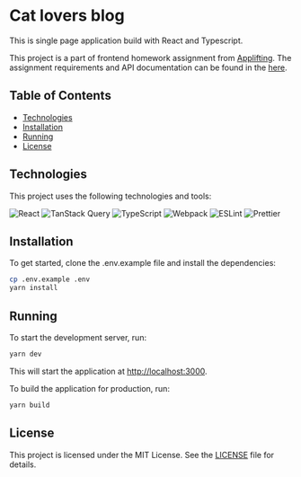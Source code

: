 # Cat lovers blog

This is single page application build with React and Typescript.

This project is a part of frontend homework assignment from [Applifting](https://www.applifting.io/).
The assignment requirements and API documentation can be found in the [here](https://github.com/Applifting/fullstack-exercise).

## Table of Contents

- [Technologies](#technologies)
- [Installation](#installation)
- [Running](#running)
- [License](#license)

## Technologies

This project uses the following technologies and tools:

![React](https://img.shields.io/badge/React-v19.0.0-61DAFB?logo=react)
![TanStack Query](https://img.shields.io/badge/TanStack%20Query-v5.66.9-FF4154?logo=react-query)
![TypeScript](https://img.shields.io/badge/TypeScript-v5.7-007ACC?logo=typescript)
![Webpack](https://img.shields.io/badge/Webpack-v5.28.5-646CFF?logo=webpack)
![ESLint](https://img.shields.io/badge/ESLint-v9.21.0-4B32C3?logo=eslint)
![Prettier](https://img.shields.io/badge/Prettier-v3.5-F7B93E?logo=prettier)

## Installation

To get started, clone the .env.example file and install the dependencies:

```bash
cp .env.example .env
yarn install
```

## Running

To start the development server, run:

```bash
yarn dev
```

This will start the application at [http://localhost:3000](http://localhost:3000).

To build the application for production, run:

```bash
yarn build
```

## License

This project is licensed under the MIT License. See the [LICENSE](LICENSE) file for details.
